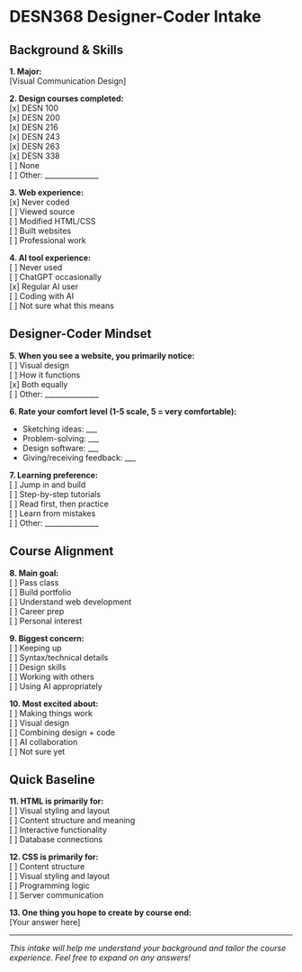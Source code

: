 # DESN368 Designer-Coder Intake

## Background & Skills

**1. Major:**  
[Visual Communication Design]

**2. Design courses completed:**  
[x] DESN 100  
[x] DESN 200  
[x] DESN 216  
[x] DESN 243  
[x] DESN 263  
[x] DESN 338  
[ ] None  
[ ] Other: _______________

**3. Web experience:**  
[x] Never coded  
[ ] Viewed source  
[ ] Modified HTML/CSS  
[ ] Built websites  
[ ] Professional work

**4. AI tool experience:**  
[ ] Never used  
[ ] ChatGPT occasionally  
[x] Regular AI user  
[ ] Coding with AI  
[ ] Not sure what this means

## Designer-Coder Mindset

**5. When you see a website, you primarily notice:**  
[ ] Visual design  
[ ] How it functions  
[x] Both equally  
[ ] Other: _______________

**6. Rate your comfort level (1-5 scale, 5 = very comfortable):**  
- Sketching ideas: ___  
- Problem-solving: ___  
- Design software: ___  
- Giving/receiving feedback: ___

**7. Learning preference:**  
[ ] Jump in and build  
[ ] Step-by-step tutorials  
[ ] Read first, then practice  
[ ] Learn from mistakes  
[ ] Other: _______________

## Course Alignment

**8. Main goal:**  
[ ] Pass class  
[ ] Build portfolio  
[ ] Understand web development  
[ ] Career prep  
[ ] Personal interest

**9. Biggest concern:**  
[ ] Keeping up  
[ ] Syntax/technical details  
[ ] Design skills  
[ ] Working with others  
[ ] Using AI appropriately

**10. Most excited about:**  
[ ] Making things work  
[ ] Visual design  
[ ] Combining design + code  
[ ] AI collaboration  
[ ] Not sure yet

## Quick Baseline

**11. HTML is primarily for:**  
[ ] Visual styling and layout  
[ ] Content structure and meaning  
[ ] Interactive functionality  
[ ] Database connections

**12. CSS is primarily for:**  
[ ] Content structure  
[ ] Visual styling and layout  
[ ] Programming logic  
[ ] Server communication

**13. One thing you hope to create by course end:**  
[Your answer here]

---
*This intake will help me understand your background and tailor the course experience. Feel free to expand on any answers!*

